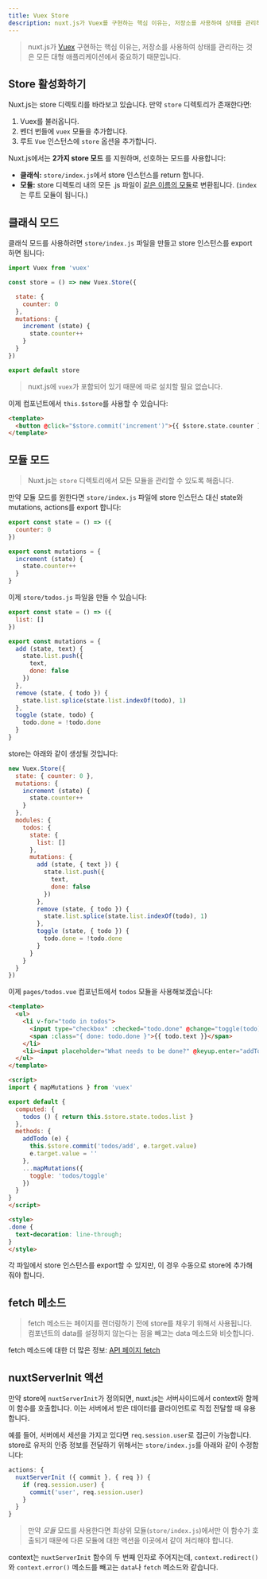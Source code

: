 ```yaml
---
title: Vuex Store
description: nuxt.js가 Vuex를 구현하는 핵심 이유는, 저장소를 사용하여 상태를 관리하는 것은 모든 대형 애플리케이션에서 중요하기 때문입니다.
---
```


> nuxt.js가 [Vuex](https://github.com/vuejs/vuex) 구현하는 핵심 이유는, 저장소를 사용하여 상태를 관리하는 것은 모든 대형 애플리케이션에서 중요하기 때문입니다.

## Store 활성화하기

Nuxt.js는 store 디렉토리를 바라보고 있습니다. 만약 `store` 디렉토리가 존재한다면:

1. Vuex를 불러옵니다.
2. 벤더 번들에 `vuex` 모듈을 추가합니다.
3. 루트 `Vue` 인스턴스에 `store` 옵션을 추가합니다.

Nuxt.js에서는 **2가지 store 모드** 를 지원하며, 선호하는 모드를 사용합니다:
- **클래식:** `store/index.js`에서 store 인스턴스를 return 합니다.
- **모듈:** store 디렉토리 내의 모든 .js 파일이 [같은 이름의 모듈](http://vuex.vuejs.org/en/modules.html)로 변환됩니다. (`index`는 루트 모듈이 됩니다.)

## 클래식 모드

클래식 모드를 사용하려면 `store/index.js` 파일을 만들고 store 인스턴스를 export 하면 됩니다:

```js
import Vuex from 'vuex'

const store = () => new Vuex.Store({

  state: {
    counter: 0
  },
  mutations: {
    increment (state) {
      state.counter++
    }
  }
})

export default store
```

> nuxt.js에 `vuex`가 포함되어 있기 때문에 따로 설치할 필요 없습니다.

이제 컴포넌트에서 `this.$store`를 사용할 수 있습니다:

```html
<template>
  <button @click="$store.commit('increment')">{{ $store.state.counter }}</button>
</template>
```

## 모듈 모드

> Nuxt.js는 `store` 디렉토리에서 모든 모듈을 관리할 수 있도록 해줍니다.

만약 모듈 모드를 원한다면 `store/index.js` 파일에 store 인스턴스 대신 state와 mutations, actions를 export 합니다:

```js
export const state = () => ({
  counter: 0
})

export const mutations = {
  increment (state) {
    state.counter++
  }
}
```

이제 `store/todos.js` 파일을 만들 수 있습니다:
```js
export const state = () => ({
  list: []
})

export const mutations = {
  add (state, text) {
    state.list.push({
      text,
      done: false
    })
  },
  remove (state, { todo }) {
    state.list.splice(state.list.indexOf(todo), 1)
  },
  toggle (state, todo) {
    todo.done = !todo.done
  }
}
```

store는 아래와 같이 생성될 것입니다:
```js
new Vuex.Store({
  state: { counter: 0 },
  mutations: {
    increment (state) {
      state.counter++
    }
  },
  modules: {
    todos: {
      state: {
        list: []
      },
      mutations: {
        add (state, { text }) {
          state.list.push({
            text,
            done: false
          })
        },
        remove (state, { todo }) {
          state.list.splice(state.list.indexOf(todo), 1)
        },
        toggle (state, { todo }) {
          todo.done = !todo.done
        }
      }
    }
  }
})
```

이제 `pages/todos.vue` 컴포넌트에서 `todos` 모듈을 사용해보겠습니다:

```html
<template>
  <ul>
    <li v-for="todo in todos">
      <input type="checkbox" :checked="todo.done" @change="toggle(todo)">
      <span :class="{ done: todo.done }">{{ todo.text }}</span>
    </li>
    <li><input placeholder="What needs to be done?" @keyup.enter="addTodo"></li>
  </ul>
</template>

<script>
import { mapMutations } from 'vuex'

export default {
  computed: {
    todos () { return this.$store.state.todos.list }
  },
  methods: {
    addTodo (e) {
      this.$store.commit('todos/add', e.target.value)
      e.target.value = ''
    },
    ...mapMutations({
      toggle: 'todos/toggle'
    })
  }
}
</script>

<style>
.done {
  text-decoration: line-through;
}
</style>
```

<div class="Alert">

각 파일에서 store 인스턴스를 export할 수 있지만, 이 경우 수동으로 store에 추가해줘야 합니다.

</div>

## fetch 메소드

> fetch 메소드는 페이지를 렌더링하기 전에 store를 채우기 위해서 사용됩니다. 컴포넌트의 data를 설정하지 않는다는 점을 빼고는 data 메소드와 비슷합니다.

fetch 메소드에 대한 더 많은 정보: [API 페이지 fetch](/api/pages-fetch)

## nuxtServerInit 액션

만약 store에 `nuxtServerInit`가 정의되면, nuxt.js는 서버사이드에서 context와 함께 이 함수를 호출합니다. 이는 서버에서 받은 데이터를 클라이언트로 직접 전달할 때 유용합니다.

예를 들어, 서버에서 세션을 가지고 있다면 `req.session.user`로 접근이 가능합니다. store로 유저의 인증 정보를 전달하기 위해서는 `store/index.js`를 아래와 같이 수정합니다:

```js
actions: {
  nuxtServerInit ({ commit }, { req }) {
    if (req.session.user) {
      commit('user', req.session.user)
    }
  }
}
```

> 만약 _모듈_ 모드를 사용한다면 최상위 모듈(`store/index.js`)에서만 이 함수가 호출되기 때문에 다른 모듈에 대한 액션을 이곳에서 같이 처리해야 합니다.

context는 `nuxtServerInit` 함수의 두 번째 인자로 주어지는데, `context.redirect()`와 `context.error()` 메소드를 빼고는 `data`나 `fetch` 메소드와 같습니다.
